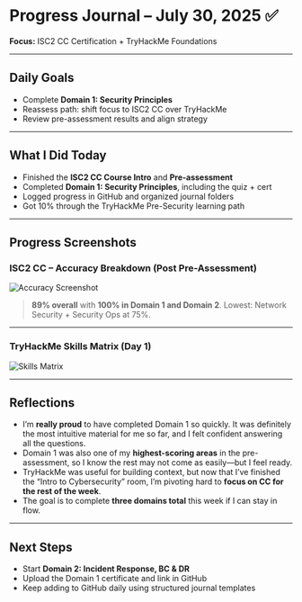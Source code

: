 # Progress Journal – July 30, 2025 ✅  
**Focus:** ISC2 CC Certification + TryHackMe Foundations

---

## Daily Goals
- Complete **Domain 1: Security Principles**  
- Reassess path: shift focus to ISC2 CC over TryHackMe  
- Review pre-assessment results and align strategy

---

## What I Did Today

- Finished the **ISC2 CC Course Intro** and **Pre-assessment**
- Completed **Domain 1: Security Principles**, including the quiz + cert
- Logged progress in GitHub and organized journal folders
- Got 10% through the TryHackMe Pre-Security learning path

---

## Progress Screenshots

### ISC2 CC – Accuracy Breakdown (Post Pre-Assessment)
![Accuracy Screenshot](../assets.md/cc-pre-assessment-accuracy)

> **89% overall** with **100% in Domain 1 and Domain 2**. Lowest: Network Security + Security Ops at 75%.

---

### TryHackMe Skills Matrix (Day 1)
![Skills Matrix](../assets.md/tryhackme-skills-matrix)

---

## Reflections

- I’m **really proud** to have completed Domain 1 so quickly. It was definitely the most intuitive material for me so far, and I felt confident answering all the questions.
- Domain 1 was also one of my **highest-scoring areas** in the pre-assessment, so I know the rest may not come as easily—but I feel ready.
- TryHackMe was useful for building context, but now that I’ve finished the “Intro to Cybersecurity” room, I’m pivoting hard to **focus on CC for the rest of the week**.
- The goal is to complete **three domains total** this week if I can stay in flow.

---

## Next Steps

- Start **Domain 2: Incident Response, BC & DR**
- Upload the Domain 1 certificate and link in GitHub
- Keep adding to GitHub daily using structured journal templates
